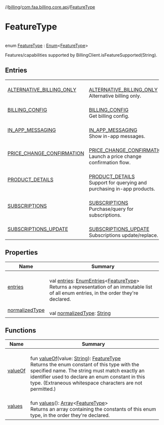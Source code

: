 //[billing](../../../index.md)/[com.faa.billing.core.api](../index.md)/[FeatureType](index.md)

# FeatureType

\
enum [FeatureType](index.md) : [Enum](https://kotlinlang.org/api/latest/jvm/stdlib/kotlin/-enum/index.html)&lt;[FeatureType](index.md)&gt; 

Features/capabilities supported by BillingClient.isFeatureSupported(String).

## Entries

| | |
|---|---|
| [ALTERNATIVE_BILLING_ONLY](-a-l-t-e-r-n-a-t-i-v-e_-b-i-l-l-i-n-g_-o-n-l-y/index.md) | <br>[ALTERNATIVE_BILLING_ONLY](-a-l-t-e-r-n-a-t-i-v-e_-b-i-l-l-i-n-g_-o-n-l-y/index.md)<br>Alternative billing only. |
| [BILLING_CONFIG](-b-i-l-l-i-n-g_-c-o-n-f-i-g/index.md) | <br>[BILLING_CONFIG](-b-i-l-l-i-n-g_-c-o-n-f-i-g/index.md)<br>Get billing config. |
| [IN_APP_MESSAGING](-i-n_-a-p-p_-m-e-s-s-a-g-i-n-g/index.md) | <br>[IN_APP_MESSAGING](-i-n_-a-p-p_-m-e-s-s-a-g-i-n-g/index.md)<br>Show in-app messages. |
| [PRICE_CHANGE_CONFIRMATION](-p-r-i-c-e_-c-h-a-n-g-e_-c-o-n-f-i-r-m-a-t-i-o-n/index.md) | <br>[PRICE_CHANGE_CONFIRMATION](-p-r-i-c-e_-c-h-a-n-g-e_-c-o-n-f-i-r-m-a-t-i-o-n/index.md)<br>Launch a price change confirmation flow. |
| [PRODUCT_DETAILS](-p-r-o-d-u-c-t_-d-e-t-a-i-l-s/index.md) | <br>[PRODUCT_DETAILS](-p-r-o-d-u-c-t_-d-e-t-a-i-l-s/index.md)<br>Support for querying and purchasing in-app products. |
| [SUBSCRIPTIONS](-s-u-b-s-c-r-i-p-t-i-o-n-s/index.md) | <br>[SUBSCRIPTIONS](-s-u-b-s-c-r-i-p-t-i-o-n-s/index.md)<br>Purchase/query for subscriptions. |
| [SUBSCRIPTIONS_UPDATE](-s-u-b-s-c-r-i-p-t-i-o-n-s_-u-p-d-a-t-e/index.md) | <br>[SUBSCRIPTIONS_UPDATE](-s-u-b-s-c-r-i-p-t-i-o-n-s_-u-p-d-a-t-e/index.md)<br>Subscriptions update/replace. |

## Properties

| Name | Summary |
|---|---|
| [entries](entries.md) | <br>val [entries](entries.md): [EnumEntries](https://kotlinlang.org/api/latest/jvm/stdlib/kotlin.enums/-enum-entries/index.html)&lt;[FeatureType](index.md)&gt;<br>Returns a representation of an immutable list of all enum entries, in the order they're declared. |
| [normalizedType](normalized-type.md) | <br>val [normalizedType](normalized-type.md): [String](https://kotlinlang.org/api/latest/jvm/stdlib/kotlin/-string/index.html) |

## Functions

| Name | Summary |
|---|---|
| [valueOf](value-of.md) | <br>fun [valueOf](value-of.md)(value: [String](https://kotlinlang.org/api/latest/jvm/stdlib/kotlin/-string/index.html)): [FeatureType](index.md)<br>Returns the enum constant of this type with the specified name. The string must match exactly an identifier used to declare an enum constant in this type. (Extraneous whitespace characters are not permitted.) |
| [values](values.md) | <br>fun [values](values.md)(): [Array](https://kotlinlang.org/api/latest/jvm/stdlib/kotlin/-array/index.html)&lt;[FeatureType](index.md)&gt;<br>Returns an array containing the constants of this enum type, in the order they're declared. |
